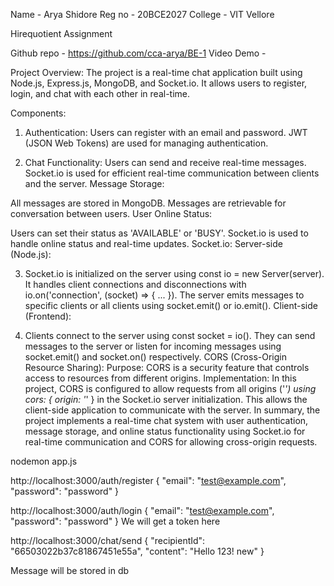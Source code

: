 Name - Arya Shidore
Reg no - 20BCE2027
College - VIT Vellore


Hirequotient Assignment 

Github repo - https://github.com/cca-arya/BE-1
Video Demo - 



Project Overview:
The project is a real-time chat application built using Node.js, Express.js, MongoDB, and Socket.io. It allows users to register, login, and chat with each other in real-time.

Components:
1) Authentication:
Users can register with an email and password.
JWT (JSON Web Tokens) are used for managing authentication.

2) Chat Functionality:
Users can send and receive real-time messages.
Socket.io is used for efficient real-time communication between clients and the server.
Message Storage:

All messages are stored in MongoDB.
Messages are retrievable for conversation between users.
User Online Status:

Users can set their status as 'AVAILABLE' or 'BUSY'.
Socket.io is used to handle online status and real-time updates.
Socket.io:
Server-side (Node.js):

3) Socket.io is initialized on the server using const io = new Server(server).
It handles client connections and disconnections with io.on('connection', (socket) => { ... }).
The server emits messages to specific clients or all clients using socket.emit() or io.emit().
Client-side (Frontend):

4) Clients connect to the server using const socket = io().
They can send messages to the server or listen for incoming messages using socket.emit() and socket.on() respectively.
CORS (Cross-Origin Resource Sharing):
Purpose: CORS is a security feature that controls access to resources from different origins.
Implementation: In this project, CORS is configured to allow requests from all origins ('*') using cors: { origin: '*' } in the Socket.io server initialization. This allows the client-side application to communicate with the server.
In summary, the project implements a real-time chat system with user authentication, message storage, and online status functionality using Socket.io for real-time communication and CORS for allowing cross-origin requests.





nodemon app.js

http://localhost:3000/auth/register
{
  "email": "test@example.com",
  "password": "password"
}


http://localhost:3000/auth/login
{
  "email": "test@example.com",
  "password": "password"
}
We will get a token here 


http://localhost:3000/chat/send
{
  "recipientId": "66503022b37c81867451e55a",
  "content": "Hello 123! new"
}

Message will be stored in db

